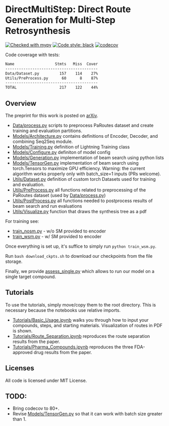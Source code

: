 # DirectMultiStep: Direct Route Generation for Multi-Step Retrosynthesis

[![Checked with mypy](https://www.mypy-lang.org/static/mypy_badge.svg)](https://mypy-lang.org/)
[![Code style: black](https://img.shields.io/badge/code%20style-black-000000.svg)](https://github.com/psf/black)
[![codecov](https://codecov.io/gh/batistagroup/DirectMultiStep/graph/badge.svg?token=2G1x86tsjc)](https://codecov.io/gh/batistagroup/DirectMultiStep)

Code coverage with tests:

```bash
Name                  Stmts   Miss  Cover
-----------------------------------------
Data/Dataset.py         157    114    27%
Utils/PreProcess.py      60      8    87%
-----------------------------------------
TOTAL                   217    122    44%
```

## Overview

The preprint for this work is posted on [arXiv](https://arxiv.org/abs/2405.13983).

- [Data/process.py](/Data/process.py) scripts to preprocess PaRoutes dataset and create training and evaluation partitions.
- [Models/Architecture.py](/DirectMultiStep/Models/Architecture.py) contains definitions of Encoder, Decoder, and combining Seq2Seq module.
- [Models/Training.py](/DirectMultiStep/Models/Training.py) definition of Lightning Training class
- [Models/Configure.py](/DirectMultiStep/Models/Configure.py) definiton of model config
- [Models/Generation.py](/DirectMultiStep/Models/Generation.py) implementation of beam search using python lists
- [Models/TensorGen.py](/DirectMultiStep/Models/TensorGen.py) implementation of beam search using torch.Tensors to maximize GPU efficiency. Warning: the current algorithm works properly only with batch_size=1 inputs (PRs welcome).
- [Utils/Dataset.py](/DirectMultiStep/Utils/Dataset.py) definition of custom torch Datasets used for training and evaluation.
- [Utils/PreProcess.py](/DirectMultiStep/Utils/PreProcess.py) all functions related to preprocessing of the PaRoutes dataset (used by [Data/process.py](/Data/process.py))
- [Utils/PostProcess.py](/DirectMultiStep/Utils/PostProcess.py) all functions needed to postprocess results of beam search and run evaluations
- [Utils/Visualize.py](/DirectMultiStep/Utils/Visualize.py) function that draws the synthesis tree as a pdf

For training see:

- [train_nosm.py](/DirectMultiStep/train_nosm.py) - w/o SM provided to encoder
- [train_wsm.py](/DirectMultiStep/train_wsm.py) - w/ SM provided to encoder

Once everything is set up, it's suffice to simply run `python train_wsm.py`.

Run `bash download_ckpts.sh` to download our checkpoints from the file storage.

Finally, we provide [assess_single.py](/assess_single.py) which allows to run our model on a single target compound.

## Tutorials

To use the tutorials, simply move/copy them to the root directory. This is necessary because the notebooks use relative imports.

- [Tutorials/Basic_Usage.ipynb](/Tutorials/Basic_Usage.ipynb) walks you through how to input your compounds, steps, and starting materials. Visualization of routes in PDF is shown. 
- [Tutorials/Route_Separation.ipynb](/Tutorials/Route_Separation.ipynb) reproduces the route separation results from the paper.
- [Tutorials/Pharma_Compounds.ipynb](/Tutorials/Pharma_Compounds.ipynb) reproduces the three FDA-approved drug results from the paper.

## Licenses

All code is licensed under MIT License.

## TODO:

- Bring codecov to 80+. 
- Revise [Models/TensorGen.py](/DirectMultiStep/Models/TensorGen.py) so that it can work with batch size greater than 1.
